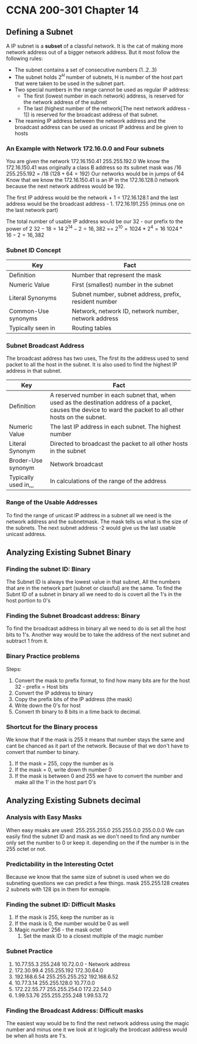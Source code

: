 # CCNA 200-301 Chapter 14

## Defining a Subnet

A IP subnet is a **subset** of a classful network. It is the cat of making more network address out of a bigger network address.
But it most follow the following rules:

- The subnet contains a set of consecutive numbers (1..2..3)
- The subnet holds $2^H$ number of subnets, H is number of the host part that were taken to be used in the subnet part.
- Two special numbers in the range cannot be used as regular IP address:
  -  The first (lowest number in each network) address, is reserved for the network address of the subnet
  - The last (highest number of the network[The next network address - 1]) is reserved for the broadcast address of that subnet. 
- The reaming IP address between the network address and the broadcast address can be used as unicast IP address and be given to hosts

### An Example with Network 172.16.0.0 and Four subnets

You are given the network 172.16.150.41 255.255.192.0
We know the 172.16.150.41 was originally a class B address so its subnet mask was /16 255.255.192 = /18 ($128+64=192$) Our networks would be in jumps of 64
Know that we know the 172.16.150.41 is an IP in the 172.16.128.0 network because the next network address would be 192. 

The first IP address would be the network + 1 = 172.16.128.1 and the last address would be the broadcast address - 1. 172.16.191.255 (minus one on the last network part)

The total number of usable IP address would be our 32 - our prefix to the power of 2
$32-18=14$     $2^{14}-2=16,382$  ==   $2^{10}=1024$ * $2^4=16$    $1024*16-2=16,382$ 

### Subnet ID Concept

| Key                 | Fact                                                   |
| ------------------- | ------------------------------------------------------ |
| Definition          | Number that represent the mask                         |
| Numeric Value       | First (smallest) number in the subnet                  |
| Literal Synonyms    | Subnet number, subnet address, prefix, resident number |
| Common-Use synonyms | Network, network ID, network number, network address   |
| Typically seen in   | Routing tables                                         |

### Subnet Broadcast Address

The broadcast address has two uses, The first its the address used to send packet to all the host in the subnet. It is also used to find the highest IP address in that subnet. 

| Key                  | Fact                                                         |
| -------------------- | ------------------------------------------------------------ |
| Definition           | A reserved number in each subnet that, when used as the destination address of a packet, causes the device to ward the packet to all other hosts on the subnet. |
| Numeric Value        | The last IP address in each subnet. The highest number       |
| Literal Synonym      | Directed to broadcast the packet to all other hosts in the subnet |
| Broder-Use synonym   | Network broadcast                                            |
| Typically used in,,, | In calculations of the range of the address                  |

### Range of the Usable Addresses

To find the range of unicast IP address in a subnet all we need is the network address and the subnetmask. The mask tells us what is the size of the subnets. The next subnet address -2 would give us the last usable unicast address.

## Analyzing Existing Subnet Binary

### Finding the subnet ID: Binary

The Subnet ID is always the lowest value in that subnet, All the numbers that are in the network part (subnet or classful) are the same. To find the Subnt ID of a subnet in binary all we need to do is covert all the 1's in the host portion to 0's

### Finding the Subnet Broadcast address: Binary

To find the broadcast address in binary all we need to do is set all the host bits to 1's. Another way would be to take the address of the next subnet and subtract 1 from it.

### Binary Practice problems

Steps:

1. Convert the mask to prefix format, to find how many bits are for the host
   32 - prefix = Host bits
2. Convert the IP address to binary
3. Copy the prefix bits of the IP address (the mask)
4. Write down the 0's for host
5. Convert th binary to 8 bits in a time back to decimal.

### Shortcut for the Binary process

We know that if the mask is 255 it means that number stays the same and cant be chanced as it part of the network. Because of that we don't have to convert that number to binary.

1.  If the mask = 255, copy the number as is
2. If the mask = 0, write down th number 0
3. If the mask is between 0 and 255 we have to convert the number and make all the 1' in the host part 0's

## Analyzing Existing Subnets decimal

### Analysis with Easy Masks

When easy msaks are used:
255.255.255.0
255.255.0.0
255.0.0.0
We can easily find the subnet ID and mask as we don't need to find any number only set the number to 0 or keep it. depending on the if the number is in the 255 octet or not.

### Predictability in the Interesting Octet

Because we know that the same size of subnet is used when we do subneting questions we can predict a few things.
mask 255.255.128 creates 2 subnets with 128 ips in them for exmaple.

### Finding the subnet ID: Difficult Masks

1. If the mask is 255, keep the number as is
2. If the mask is 0, the number would be 0 as well
3. Magic number 256 - the mask octet
   1. Set the mask ID to a closest multiple of the magic number

### Subnet Practice

1. 10.77.55.3 255.248
   10.72.0.0 - Network address
2. 172.30.99.4 255.255.192
   172.30.64.0
3. 192.168.6.54 255.255.255.252
   192.168.6.52
4. 10.77.3.14 255.255.128.0
   10.77.0.0
5. 172.22.55.77 255.255.254.0
   172.22.54.0
6. 1.99.53.76 255.255.255.248
   1.99.53.72

### Finding the Broadcast Address: Difficult masks

The easiest way would be to find the next network address using the magic number and minus one it we look at it logically the brodcast address would be when all hosts are 1's. 
